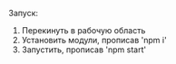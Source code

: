 Запуск:

1. Перекинуть в рабочую область
2. Установить модули, прописав 'npm i'
3. Запустить, прописав 'npm start'